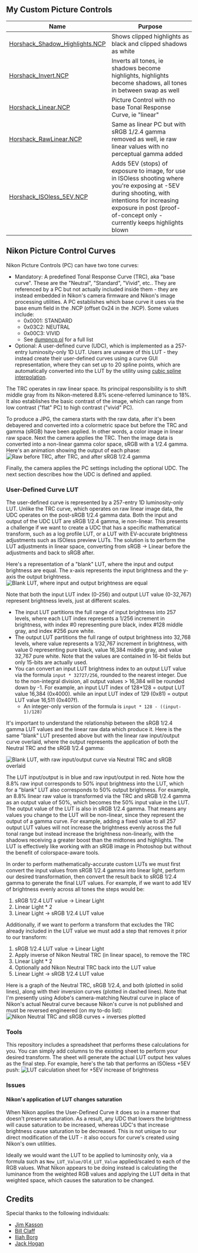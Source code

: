 ## My Custom Picture Controls
|Name|Purpose|
|--|--|
|[Horshack_Shadow_Highlights.NCP](https://github.com/horshack-dpreview/NikonPictureControlsDev/raw/main/Picture%20Controls/Horshack_Shadow_Highlights.NCP)|Shows clipped highlights as black and clipped shadows as white|
|[Horshack_Invert.NCP](https://github.com/horshack-dpreview/NikonPictureControlsDev/raw/main/Picture%20Controls/Horshack_Invert.NCP)|Inverts all tones, ie shadows become highlights, highlights become shadows, all tones in between swap as well|
|[Horshack_Linear.NCP](https://github.com/horshack-dpreview/NikonPictureControlsDev/raw/main/Picture%20Controls/Horshack_Linear.NCP)|Picture Control with no base Tonal Response Curve, ie "linear"|
|[Horshack_RawLinear.NCP](https://github.com/horshack-dpreview/NikonPictureControlsDev/raw/main/Picture%20Controls/Horshack_RawLinear.NCP)|Same as linear PC but with sRGB 1/2.4 gamma removed as well, ie raw linear values with no perceptual gamma added|
|[Horshack_ISOless_5EV.NCP](https://github.com/horshack-dpreview/NikonPictureControlsDev/raw/main/Picture%20Controls/Horshack_ISOless_5EV.NCP)|Adds 5EV (stops) of exposure to image, for use in ISOless shooting where you're exposing at -5EV during shooting, with intentions for increasing exposure in post (proof-of-concept only - currently keeps highlights blown|


## Nikon Picture Control Curves

Nikon Picture Controls (PC) can have two tone curves:

-   Mandatory: A predefined Tonal Response Curve (TRC), aka "base curve". These are the "Neutral", "Standard", "Vivid", etc.. They are referenced by a PC but not actually included inside them - they are instead embedded in Nikon's camera firmware and Nikon's image processing utilities. A PC establishes which base curve it uses via the base enum field in the .NCP (offset 0x24 in the .NCP). Some values include:
    -   0x0001: STANDARD
    -   0x03C2: NEUTRAL
    -   0x00C3: VIVID
    - See [dumpncp.pl](https://github.com/simeonpilgrim/nikon-firmware-tools/blob/master/nfiles/dumpncp.pl "dumpncp.pl") for a full list
-   Optional: A user-defined curve (UDC), which is implemented as a 257-entry luminosity-only 1D LUT. Users are unaware of this LUT - they instead create their user-defined curves using a curve GUI representation, where they can set up to 20 spline points, which are automatically converted into the LUT by the utility using [cubic spline interpolation](https://en.wikipedia.org/wiki/Spline_interpolation "cubic spline interpolation").

The TRC operates in raw linear space. Its principal responsibility is to shift middle gray from its Nikon-metered 8.8% scene-referred luminance to 18%. It also establishes the basic contrast of the image, which can range from low contrast ("flat" PC) to high contrast ("vivid" PC). 

To produce a JPG, the camera starts with the raw data, after it's been debayered and converted into a colormetric space but before the TRC and gamma (sRGB) have been applied. In other words, a color image in linear raw space. Next the camera applies the TRC. Then the image data is converted into a non-linear gamma color space, sRGB with a 1/2.4 gamma. Here's an animation showing the output of each phase:
![Raw before TRC, after TRC, and after sRGB 1/2.4 gamma](https://photos.smugmug.com/photos/i-NvJXL94/0/a5f406bd/O/i-NvJXL94.png)

Finally, the camera applies the PC settings including the optional UDC. The next section describes how the UDC is defined and applied.

### User-Defined Curve LUT
The user-defined curve is represented by a 257-entry 1D luminosity-only LUT. Unlike the TRC curve, which operates on raw linear image data, the UDC operates on the post-sRGB 1/2.4 gamma data. Both the input and output of the UDC LUT are sRGB 1/2.4 gamma, ie non-linear. This presents a challenge if we want to create a UDC that has a specific mathematical transform, such as a log profile LUT, or a LUT with EV-accurate brightness adjustments such as ISOless preview LUTs. The solution is to perform the LUT adjustments in linear space, converting from sRGB -> Linear before the adjustments and back to sRGB after.

Here's a representation of a "blank" LUT, where the input and output brightness are equal. The x-axis represents the input brightness and the y-axis the output brightness. 
![Blank LUT, where input and output brightness are equal](https://photos.smugmug.com/photos/i-MG63kNQ/0/3378246c/L/i-MG63kNQ-L.png)

Note that both the input LUT index (0-256) and output LUT value (0-32,767) represent brightness levels, just at different scales. 

 - The input LUT partitions the full range of input brightness into 257 levels, where each LUT index represents a 1/256 increment in brightness, with index #0 representing pure black, index #128 middle gray, and index #256 pure white.  
 - The output LUT partitions the full range of output brightness into 32,768 levels, where value represents a 1/32,767 increment in brightness, with value 0 representing pure black, value 16,384 middle gray, and value 32,767 pure white. Note that the values are contained in 16-bit fields but only 15-bits are actually used.
 - You can convert an input LUT brightness index to an output LUT value via the formula `input * 32727/256`, rounded to the nearest integer. Due to the non-integral division, all output values > 16,384 will be rounded down by -1. For example, an input LUT index of 128*128 = output LUT value 16,384 (0x4000).  while an input LUT index of 129 (0x81) = output LUT value 16,511 (0x407f).
	 - An integer-only version of the formula is `input * 128 - ((input-1)/128)`
 
It's important to understand the relationship between the sRGB 1/2.4 gamma LUT values and the linear raw data which produce it. Here is the same "blank" LUT presented above but with the linear raw input/output curve overlaid, where the output represents the application of both the Neutral TRC and the sRGB 1/2.4 gamma:

![Blank LUT, with raw input/output curve via Neutral TRC and sRGB overlaid](https://photos.smugmug.com/photos/i-w7RpQzp/0/62e31bdf/L/i-w7RpQzp-L.png)

The LUT input/output is in blue and raw input/output in red. Note how the 8.8% raw input corresponds to 50% input brightness into the LUT, which for a "blank" LUT also corresponds to 50% output brightness. For example, an 8.8% linear raw value is transformed via the TRC and sRGB 1/2.4 gamma as an output value of 50%, which becomes the 50% input value in the LUT. The output value of the LUT is also in sRGB 1/2.4 gamma. That means any values you change to the LUT will be non-linear, since they represent the output of a gamma curve. For example, adding a fixed value to all 257 output LUT values will not increase the brightness evenly across the full tonal range but instead increase the brightness non-linearly, with the shadows receiving a greater boost than the midtones and highlights. The LUT is effectively like working with an sRGB image in Photoshop but without the benefit of colorspace-aware tools.

In order to perform mathematically-accurate custom LUTs we must first convert the input values from sRGB 1/2.4 gamma into linear light, perform our desired transformation, then convert the result back to sRGB 1/2.4 gamma to generate the final LUT values. For example, if we want to add 1EV of brightness evenly across all tones the steps would be: 

 1. sRGB 1/2.4 LUT value -> Linear Light
 2. Linear Light * 2
 3. Linear Light -> sRGB 1/2.4 LUT value

Additionally, if we want to perform a transform that excludes the TRC already included in the LUT value we must add a step that removes it prior to our transform:

 1. sRGB 1/2.4 LUT value -> Linear Light
 2. Apply inverse of Nikon Neutral TRC (in linear space), to remove the TRC
 3. Linear Light * 2
 4. Optionally add Nikon Neutral TRC back into the LUT value
 5. Linear Light -> sRGB 1/2.4 LUT value
 
Here is a graph of the Neutral TRC, sRGB 1/2.4, and both (plotted in solid lines), along with their inversion curves (plotted in dashed lines). Note that I'm presently using Adobe's camera-matching Neutral curve in place of Nikon's actual Neutral curve because Nikon's curve is not published and must be reversed engineered (on my to-do list):
![Nikon Neutral TRC and sRGB curves + inverses plotted](https://photos.smugmug.com/photos/i-mx5tzH5/0/f6ce4630/L/i-mx5tzH5-L.png)

### Tools
This repository includes a spreadsheet that performs these calculations for you. You can simply add columns to the existing sheet to perform your desired transform. The sheet will generate the actual LUT output hex values as the final step. For example, here's the tab that performs an ISOless +5EV push: 
![LUT calculation sheet for +5EV increase of brightness](https://photos.smugmug.com/photos/i-SLHrg54/0/f0d7f47a/O/i-SLHrg54.png)
### Issues
#### Nikon's application of LUT changes saturation
When Nikon applies the User-Defined Curve it does so in a manner that doesn't preserve saturation. As a result, any UDC that lowers the brightness will cause saturation to be increased, whereas UDC's that increase brightness cause saturation to be decreased. This is not unique to our direct modification of the LUT - it also occurs for curve's created using Nikon's own utilities.

Ideally we would want the LUT to be applied to luminosity only, via a formula such as `New_LUT_Value/Old_LUT_Value` applied/scaled to each of the RGB values. What Nikon appears to be doing instead is calculating the luminance from the weighted RGB values and applying the LUT delta in that weighted space, which causes the saturation to be changed.

## Credits
Special thanks to the following individuals:

 - [Jim Kasson](https://blog.kasson.com/)
 - [Bill Claff](https://www.photonstophotos.net/)
 - [Iliah Borg](https://www.rawdigger.com/)
 - [Jack Hogan](https://www.strollswithmydog.com/)
